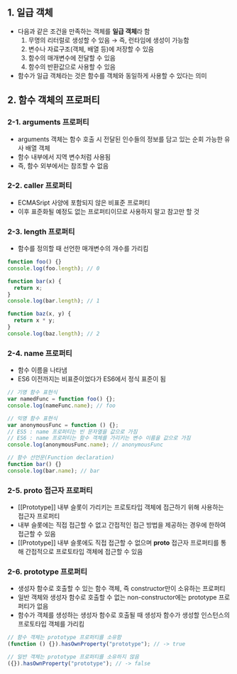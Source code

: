 ## 1. 일급 객체

- 다음과 같은 조건을 만족하는 객체를 **일급 객체**라 함
  1. 무명의 리터럴로 생성할 수 있음 → 즉, 런타임에 생성이 가능함
  2. 변수나 자료구조(객체, 배열 등)에 저장할 수 있음
  3. 함수의 매개변수에 전달할 수 있음
  4. 함수의 반환값으로 사용할 수 있음
- 함수가 일급 객체라는 것은 함수를 객체와 동일하게 사용할 수 있다는 의미

## 2. 함수 객체의 프로퍼티

### 2-1. arguments 프로퍼티

- arguments 객체는 함수 호출 시 전달된 인수들의 정보를 담고 있는 순회 가능한 유사 배열 객체
- 함수 내부에서 지역 변수처럼 사용됨
- 즉, 함수 외부에서는 참조할 수 없음

### 2-2. caller 프로퍼티

- ECMASript 사양에 포함되지 않은 비표준 프로퍼티
- 이후 표준화될 예정도 없는 프로퍼티이므로 사용하지 말고 참고만 할 것

### 2-3. length 프로퍼티

- 함수를 정의할 때 선언한 매개변수의 개수를 가리킴

```jsx
function foo() {}
console.log(foo.length); // 0

function bar(x) {
  return x;
}
console.log(bar.length); // 1

function baz(x, y) {
  return x * y;
}
console.log(baz.length); // 2
```

### 2-4. name 프로퍼티

- 함수 이름을 나타냄
- ES6 이전까지는 비표준이었다가 ES6에서 정식 표준이 됨

```jsx
// 기명 함수 표현식
var namedFunc = function foo() {};
console.log(nameFunc.name); // foo

// 익명 함수 표현식
var anonymousFunc = function () {};
// ES5 : name 프로퍼티는 빈 문자열을 값으로 가짐
// ES6 : name 프로퍼티는 함수 객체를 가리키는 변수 이름을 값으로 가짐
console.log(anonymousFunc.name); // anonymousFunc

// 함수 선언문(Function declaration)
function bar() {}
console.log(bar.name); // bar
```

### 2-5. proto 접근자 프로퍼티

- [[Prototype]] 내부 슬롯이 가리키는 프로토타입 객체에 접근하기 위해 사용하는 접근자 프로퍼티
- 내부 슬롯에는 직접 접근할 수 없고 간접적인 접근 방법을 제공하는 경우에 한하여 접근할 수 있음
- [[Prototype]] 내부 슬롯에도 직접 접근할 수 없으며 **proto** 접근자 프로퍼티를 통해 간접적으로 프로토타입 객체에 접근할 수 있음

### 2-6. prototype 프로퍼티

- 생성자 함수로 호출할 수 있는 함수 객체, 즉 constructor만이 소유하는 프로퍼티
- 일반 객체와 생성자 함수로 호출할 수 없는 non-constructor에는 prototype 프로퍼티가 없음
- 함수가 객체를 생성하는 생성자 함수로 호출될 때 생성자 함수가 생성할 인스턴스의 프로토타입 객체를 가리킴

```jsx
// 함수 객체는 prototype 프로퍼티를 소유함
(function () {}).hasOwnProperty("prototype"); // -> true

// 일반 객체는 prototype 프로퍼티를 소유하지 않음
({}).hasOwnProperty("prototype"); // -> false
```
